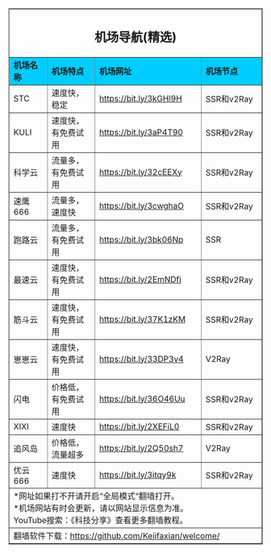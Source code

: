 <table width="100%" border="1" align="center" cellpadding="10" cellspacing="0">
  <tr>
    <td colspan="4" align="center"><h2>机场导航(精选)</h2></td>
  </tr>
  <tr>
    <td width="133" bgcolor="#00CCFF"><strong>机场名称</strong></td>
    <td width="228" bgcolor="#00CCFF"><strong>机场特点</strong></td>
    <td width="269" bgcolor="#00CCFF"><strong>机场网址</strong></td>
    <td width="280" bgcolor="#00CCFF"><strong>机场节点</strong></td>
  </tr>
  <tr>
    <td>STC</td>
    <td>速度快，稳定</td>
    <td><a href="https://mqk4azjxg8skg6gfelpb.stcserver-cloud.com/auth/register?code=9wdD" target="_blank">https://bit.ly/3kGHl9H</a></td>
    <td>SSR和v2Ray</td>
  </tr>
  <tr>
    <td>KULI</td>
    <td>速度快，有免费试用</td>
    <td><a href="https://bit.ly/3aP4T90" target="_blank">https://bit.ly/3aP4T90</a></td>
    <td>SSR和v2Ray</td>
  </tr>
  <tr>
    <td>科学云</td>
    <td>流量多，有免费试用</td>
    <td><a href="https://bit.ly/32cEEXy" target="_blank">https://bit.ly/32cEEXy</a></td>
    <td>SSR和v2Ray</td>
  </tr>
  <tr>
    <td>速鹰666</td>
    <td>流量多，速度快</td>
    <td><a href="https://bit.ly/3cwghaO" target="_blank">https://bit.ly/3cwghaO</a></td>
    <td>SSR和v2Ray</td>
  </tr>
  <tr>
    <td>跑路云</td>
    <td>流量多，有免费试用</td>
    <td><a href="https://bit.ly/3bk06Np" target="_blank">https://bit.ly/3bk06Np</a></td>
    <td>SSR</td>
  </tr>
  <tr>
    <td>最速云</td>
    <td>速度快，有免费试用</td>
    <td><a href="https://bit.ly/2EmNDfj" target="_blank">https://bit.ly/2EmNDfj</a></td>
    <td>SSR和v2Ray</td>
  </tr>
  <tr>
    <td>筋斗云</td>
    <td>速度快，有免费试用</td>
    <td><a href="https://bit.ly/37K1zKM" target="_blank">https://bit.ly/37K1zKM</a></td>
    <td>SSR和v2Ray</td>
  </tr>
  <tr>
    <td>崽崽云</td>
    <td>速度快，有免费试用</td>
    <td><a href="https://bit.ly/33DP3v4" target="_blank">https://bit.ly/33DP3v4</a></td>
    <td>V2Ray</td>
  </tr>
  <tr>
    <td>闪电</td>
    <td>价格低，有免费试用</td>
    <td><a href="https://freemycloud.me/auth/register?code=JyKA" target="_blank">https://bit.ly/36O46Uu</a></td>
    <td>SSR和v2Ray</td>
  </tr>
  <tr>
    <td>XIXI</td>
    <td>速度快</td>
    <td><a href="https://bit.ly/2XEFiL0" target="_blank">https://bit.ly/2XEFiL0</a></td>
    <td>SSR和v2Ray</td>
  </tr>
  <tr>
    <td>追风岛</td>
    <td>价格低，流量超多</td>
    <td><a href="https://bit.ly/2Q50sh7" target="_blank">https://bit.ly/2Q50sh7</a></td>
    <td>V2Ray</td>
  </tr>
  <tr>
    <td>优云666</td>
    <td>速度快</td>
    <td><a href="https://bit.ly/3itqy9k" target="_blank">https://bit.ly/3itqy9k</a></td>
    <td>SSR和v2Ray</td>
  </tr>
  <tr>
    <td colspan="4">*网址如果打不开请开启“全局模式“翻墙打开。<br>
    *机场网站有时会更新，请以网站显示信息为准。<br>
    YouTube搜索：《科技分享》查看更多翻墙教程。<br></td>
  </tr>
  <tr>
    <td colspan="4">翻墙软件下载：<a href="https://github.com/Kejifaxian/welcome/" target="_blank">https://github.com/Kejifaxian/welcome/</a></td>
  </tr>
</table>
